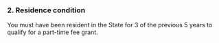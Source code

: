 ###  **2\. Residence condition**

You must have been resident in the State for 3 of the previous 5 years to
qualify for a part-time fee grant.

